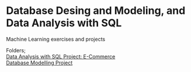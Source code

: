 # Database Desing and Modeling, and Data Analysis with SQL
Machine Learning exercises and projects 

Folders;   
[Data Analysis with SQL Project: E-Commerce]()  
[Database Modelling Project](https://github.com/smeteo/Data_Science_and_Machine_Learning/tree/master/2.%20Database%20Design%20and%20Modelling%2C%20and%20Data%20Analysis%20with%20SQL/Database_Modelling_Project_University)  
